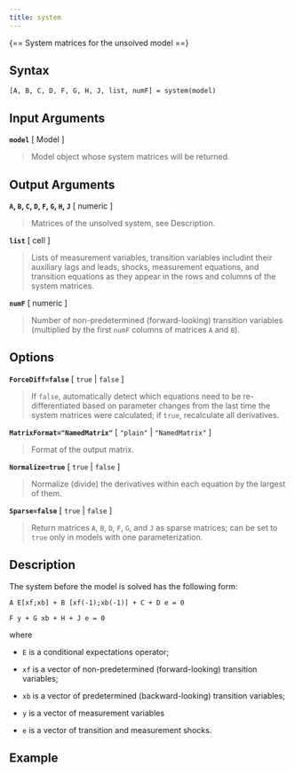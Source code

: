 ```yaml
---
title: system
---
```


{== System matrices for the unsolved model ==}


## Syntax

    [A, B, C, D, F, G, H, J, list, numF] = system(model)


## Input Arguments

__`model`__ [ Model ] 
> 
> Model object whose system matrices will be
> returned.
> 

## Output Arguments

__`A`, `B`, `C`, `D`, `F`, `G`, `H`, `J`__  [ numeric ] 
> 
> Matrices of the unsolved system, see Description.
> 

__`list`__ [ cell ] 
> 
> Lists of measurement variables, transition variables includint their
> auxiliary lags and leads, shocks, measurement equations, and transition
> equations as they appear in the rows and columns of the system matrices.
> 

__`numF`__ [ numeric ] 
> 
> Number of non-predetermined (forward-looking) transition variables
> (multiplied by the first `numF` columns of matrices `A` and `B`).
> 

## Options

__`ForceDiff=false`__ [ `true` | `false` ] 
> 
> If `false`, automatically detect which equations need to be
> re-differentiated based on parameter changes from the last time the
> system matrices were calculated; if `true`, recalculate all derivatives.
> 

__`MatrixFormat="NamedMatrix"`__ [ `"plain"` | `"NamedMatrix"` ]
> 
> Format of the output matrix.
> 

__`Normalize=true`__ [ `true` | `false` ]
> 
> Normalize (divide) the derivatives within each equation by the largest of
> them.
> 

__`Sparse=false`__ [ `true` | `false` ] 
> 
> Return matrices `A`, `B`, `D`,
> `F`, `G`, and `J` as sparse matrices; can be set to `true` only in models
> with one parameterization.
> 


## Description

The system before the model is solved has the following form:

    A E[xf;xb] + B [xf(-1);xb(-1)] + C + D e = 0

    F y + G xb + H + J e = 0

where 

* `E` is a conditional expectations operator;

* `xf` is a vector of non-predetermined (forward-looking) transition
  variables;

* `xb` is a vector of predetermined (backward-looking) transition
  variables;

* `y` is a vector of measurement variables

* `e` is a vector of transition and measurement shocks.


## Example


